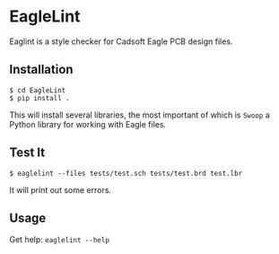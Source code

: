 # EagleLint

Eaglint is a style checker for Cadsoft Eagle PCB design files.

## Installation

```
$ cd EagleLint 
$ pip install .
```

This will install several libraries, the most important of which is `Swoop` a Python library for working with Eagle files.

## Test It

```
$ eaglelint --files tests/test.sch tests/test.brd test.lbr
```

It will print out some errors.

## Usage

Get help: `eaglelint --help`


